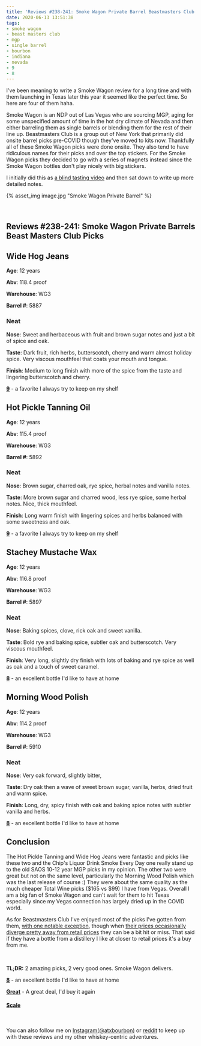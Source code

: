 ```yaml
---
title: 'Reviews #238-241: Smoke Wagon Private Barrel Beastmasters Club Picks'
date: 2020-06-13 13:51:38
tags:
- smoke wagon
- beast masters club
- mgp
- single barrel
- bourbon
- indiana
- nevada
- 9
- 8
---
```


I've been meaning to write a Smoke Wagon review for a long time and with them launching in Texas later this year it seemed like the perfect time. So here are four of them haha.

Smoke Wagon is an NDP out of Las Vegas who are sourcing MGP, aging for some unspecified amount of time in the hot dry climate of Nevada and then either barreling them as single barrels or blending them for the rest of their line up. Beastmasters Club is a group out of New York that primarily did onsite barrel picks pre-COVID though they've moved to kits now. Thankfully all of these Smoke Wagon picks were done onsite. They also tend to have ridiculous names for their picks and over the top stickers. For the Smoke Wagon picks they decided to go with a series of magnets instead since the Smoke Wagon bottles don't play nicely with big stickers.

I initially did this as [a blind tasting video](https://www.instagram.com/tv/CBOThZiH09s/?utm_source=ig_web_copy_link) and then sat down to write up more detailed notes.

{% asset_img image.jpg "Smoke Wagon Private Barrel" %}

&nbsp;

## Reviews #238-241: Smoke Wagon Private Barrels Beast Masters Club Picks

## Wide Hog Jeans
**Age**: 12 years

**Abv**: 118.4 proof

**Warehouse**: WG3

**Barrel #**: 5887

### Neat
**Nose**: Sweet and herbaceous with fruit and brown sugar notes and just a bit of spice and oak.

**Taste**: Dark fruit, rich herbs, butterscotch, cherry and warm almost holiday spice. Very viscous mouthfeel that coats your mouth and tongue.

**Finish**: Medium to long finish with more of the spice from the taste and lingering butterscotch and cherry.

[**9**](https://atxbourbon.com/tags/9/) - a favorite I always try to keep on my shelf

## Hot Pickle Tanning Oil
**Age**: 12 years

**Abv**: 115.4 proof

**Warehouse**: WG3

**Barrel #**: 5892

### Neat
**Nose**: Brown sugar, charred oak, rye spice, herbal notes and vanilla notes.

**Taste**: More brown sugar and charred wood, less rye spice, some herbal notes. Nice, thick mouthfeel. 

**Finish**: Long warm finish with lingering spices and herbs balanced with some sweetness and oak.

[**9**](https://atxbourbon.com/tags/9/) - a favorite I always try to keep on my shelf

## Stachey Mustache Wax
**Age**: 12 years

**Abv**: 116.8 proof

**Warehouse**: WG3

**Barrel #**: 5897

### Neat
**Nose**: Baking spices, clove, rick oak and sweet vanilla.

**Taste**: Bold rye and baking spice, subtler oak and butterscotch. Very viscous mouthfeel.

**Finish**: Very long, slightly dry finish with lots of baking and rye spice as well as oak and a touch of sweet caramel.

[**8**](https://atxbourbon.com/tags/8/) - an excellent bottle I'd like to have at home

## Morning Wood Polish
**Age**: 12 years

**Abv**: 114.2 proof

**Warehouse**: WG3

**Barrel #**: 5910

### Neat
**Nose**: Very oak forward, slightly bitter, 

**Taste**: Dry oak then a wave of sweet brown sugar, vanilla, herbs, dried fruit and warm spice.

**Finish**: Long, dry, spicy finish with oak and baking spice notes with subtler vanilla and herbs.

[**8**](https://atxbourbon.com/tags/8/) - an excellent bottle I'd like to have at home

## Conclusion

The Hot Pickle Tanning and Wide Hog Jeans were fantastic and picks like these two and the Chip's Liquor Drink Smoke Every Day one really stand up to the old SAOS 10-12 year MGP picks in my opinion. The other two were great but not on the same level, particularly the Morning Wood Polish which was the last release of course :) They were about the same quality as the much cheaper Total Wine picks ($165 vs $99) I have from Vegas. Overall I am a big fan of Smoke Wagon and can't wait for them to hit Texas especially since my Vegas connection has largely dried up in the COVID world.

As for Beastmasters Club I've enjoyed most of the picks I've gotten from them, [with one notable exception](https://atxbourbon.com/2019/12/23/Review-189-Medley-Barrel-Proof-Beastmasters-Club-pick/), though when [their prices occasionally diverge pretty away from retail prices](http://www.beastmastersclub.com/shop/barrel-beaver-2) they can be a bit hit or miss. That said if they have a bottle from a distillery I like at closer to retail prices it's a buy from me. 

&nbsp;

**TL;DR:** 2 amazing picks, 2 very good ones. Smoke Wagon delivers.


[**8**](https://atxbourbon.com/tags/8/) - an excellent bottle I'd like to have at home

[**Great**](https://atxbourbon.com/tags/great-value/) - A great deal, I'd buy it again

#### [Scale](http://atxbourbon.com/Scale/)

&nbsp;

You can also follow me on [Instagram(@atxbourbon)](https://www.instagram.com/atxbourbon/) or [reddit](https://www.reddit.com/r/atxbourbon/) to keep up with these reviews and my other whiskey-centric adventures.